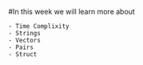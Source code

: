 #In this week we will learn more about 

    - Time Complixity
    - Strings
    - Vectors
    - Pairs
    - Struct
